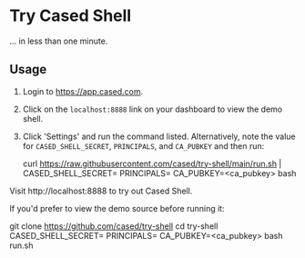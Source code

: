 # Try Cased Shell

... in less than one minute.

## Usage

1. Login to https://app.cased.com.
2. Click on the `localhost:8888` link on your dashboard to view the demo shell.
3. Click 'Settings' and run the command listed. Alternatively, note the value for `CASED_SHELL_SECRET`, `PRINCIPALS`, and `CA_PUBKEY` and then run:

    curl https://raw.githubusercontent.com/cased/try-shell/main/run.sh | CASED_SHELL_SECRET=<secret> PRINCIPALS=<principals> CA_PUBKEY=<ca_pubkey> bash

Visit http://localhost:8888 to try out Cased Shell.

If you'd prefer to view the demo source before running it:

   git clone https://github.com/cased/try-shell
   cd try-shell
   CASED_SHELL_SECRET=<secret> PRINCIPALS=<principals> CA_PUBKEY=<ca_pubkey> bash run.sh
